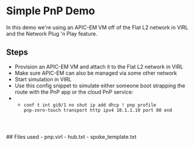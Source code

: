 # Simple PnP Demo
In this demo we're using an APIC-EM VM off of the Flat L2 network in VIRL and the Network Plug 'n Play feature.
## Steps
- Provision an APIC-EM VM and attach it to the Flat L2 network in VIRL
- Make sure APIC-EM can also be managed via some other network
- Start simulation in VIRL
- Use this config snippet to simulate either someone boot strapping the route with the PnP app or the cloud PnP service:
- - <code>conf t
int gi0/1
no shut
ip add dhcp
!
pnp profile pnp-zero-touch 
transport http ipv4 10.1.1.10 port 80 
end
</code>
## Files used
- pnp.virl
- hub.txt
- spoke_template.txt
